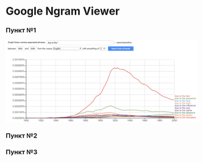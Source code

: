#  Google Ngram Viewer
### Пункт №1
![1](https://github.com/anastasiasmirnova555/hw6/blob/master/1%20%D0%BF%D1%83%D0%BD%D0%BA%D1%82.png?raw=true)
### Пункт №2


### Пункт №3
